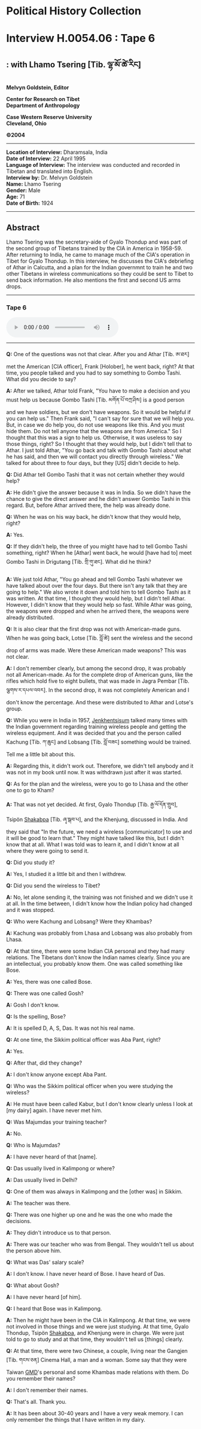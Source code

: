 # Political History Collection  
# Interview H.0054.06 : Tape 6  
##  : with Lhamo Tsering [Tib. ལྷ་མོ་ཚེ་རིང]  
  
**Melvyn Goldstein, Editor**  

**Center for Research on Tibet**  
**Department of Anthropology**  

**Case Western Reserve University**  
**Cleveland, Ohio**  

**©2004**  

---  
**Location of Interview:** Dharamsala, India  
**Date of Interview:** 22 April 1995  
**Language of Interview:** The interview was conducted and recorded in Tibetan and translated into English.  
**Interview by:** Dr. Melvyn Goldstein  
**Name:** Lhamo Tsering  
**Gender:** Male  
**Age:** 71  
**Date of Birth:** 1924  
  
---  
## Abstract  

 Lhamo Tsering was the secretary-aide of Gyalo Thondup and was part of the second group of Tibetans trained by the CIA in America in 1958-59. After returning to India, he came to manage much of the CIA's operation in Tibet for Gyalo Thondup. In this interview, he discusses the CIA's debriefing of Athar in Calcutta, and a plan for the Indian governmnt to train he and two other Tibetans in wireless communications so they could be sent to Tibet to send back information. He also mentions the first and second US arms drops.   

---  
### Tape 6  

<audio controls>
<source src="https://tile.loc.gov/storage-services/service/asian/asiantoha/H_0054_06/H_0054_06.mp3" type="audio/mp3">
Your browser does not support the audio element.
</audio>  

---

**Q:**  One of the questions was not that clear. After you and Athar [Tib. ཨ་ཐར] met the American [CIA officer], Frank [Holober], he went back, right? At that time, you people talked and you had to say something to Gombo Tashi. What did you decide to say?   

**A:**  After we talked, Athar told Frank, "You have to make a decision and you must help us because Gombo Tashi [Tib. མགོན་པོ་བཀྲ་ཤིས] is a good person and we have soldiers, but we don't have weapons. So it would be helpful if you can help us." Then Frank said, "I can't say for sure that we will help you. But, in case we do help you, do not use weapons like this. And you must hide them. Do not tell anyone that the weapons are from America." So I thought that this was a sign to help us. Otherwise, it was useless to say those things, right? So I thought that they would help, but I didn't tell that to Athar. I just told Athar, "You go back and talk with Gombo Tashi about what he has said, and then we will contact you directly through wireless." We talked for about three to four days, but they [US] didn't decide to help.   

**Q:**  Did Athar tell Gombo Tashi that it was not certain whether they would help?   

**A:**  He didn't give the answer because it was in India. So we didn't have the chance to give the direct answer and he didn't answer Gombo Tashi in this regard. But, before Athar arrived there, the help was already done.   

**Q:**  When he was on his way back, he didn't know that they would help, right?   

**A:**  Yes.   

**Q:**  If they didn't help, the three of you might have had to tell Gombo Tashi something, right? When he [Athar] went back, he would [have had to] meet Gombo Tashi in Drigutang [Tib. གྲི་གུ་ཐང]. What did he think?   

**A:**  We just told Athar, "You go ahead and tell Gombo Tashi whatever we have talked about over the four days. But there isn't any talk that they are going to help." We also wrote it down and told him to tell Gombo Tashi as it was written. At that time, I thought they would help, but I didn't tell Athar. However, I didn't know that they would help so fast. While Athar was going, the weapons were dropped and when he arrived there, the weapons were already distributed.   

**Q:**  It is also clear that the first drop was not with American-made guns. When he was going back, Lotse [Tib. བློ་ཚེ] sent the wireless and the second drop of arms was made. Were these American made weapons? This was not clear.   

**A:**  I don't remember clearly, but among the second drop, it was probably not all American-made. As for the complete drop of American guns, like the rifles which hold five to eight bullets, that was made in Jagra Pembar [Tib. ལྕགས་ར་དཔལ་འབར]. In the second drop, it was not completely American and I don't know the percentage. And these were distributed to Athar and Lotse's group.   

**Q:**  While you were in India in 1957, <a href="#" data-tooltip="[tib. གཅེན་མཁན་རྩིས་གསུམ] Abbr.: The titles of the three heads of the major anti-Chinese émigré group in India during the 1954-59 period: &quot;Jen&quot; refers to the &quot;older brother&quot; (the older brother of the Dalai Lama, Gyalo Thondup), &quot;khen&quot; refers to the monk official of the khenjung rank (Lobsang Gyentsen), and &quot;tsi&quot; refers to the lay official of the tsipön rank (Shakabpa). &quot;Sum&quot; means the three (of them).">Jenkhentsisum</a> talked many times with the Indian government regarding training wireless people and getting the wireless equipment. And it was decided that you and the person called Kachung [Tib. ཀ་ཆུང] and Lobsang [Tib. བློ་བཟང] something would be trained. Tell me a little bit about this.   

**A:**  Regarding this, it didn't work out. Therefore, we didn't tell anybody and it was not in my book until now. It was withdrawn just after it was started.   

**Q:**  As for the plan and the wireless, were you to go to Lhasa and the other one to go to Kham?   

**A:**  That was not yet decided. At first, Gyalo Thondup [Tib. རྒྱ་ལོ་དོན་གྲུབ], Tsipön <a href="#" data-tooltip="[tib. ཞྭ་སྒབ་པ] The name of the family of an important lay official during the 1940s and 1950s.">Shakabpa</a> [Tib. ཞྭ་སྒབ་པ], and the Khenjung, discussed in India. And they said that "In the future, we need a wireless [communicator] to use and it will be good to learn that." They might have talked like this, but I didn't know that at all. What I was told was to learn it, and I didn't know at all where they were going to send it.   

**Q:**  Did you study it?   

**A:**  Yes, I studied it a little bit and then I withdrew.   

**Q:**  Did you send the wireless to Tibet?   

**A:**  No, let alone sending it, the training was not finished and we didn't use it at all. In the time between, I didn't know how the Indian policy had changed and it was stopped.   

**Q:**  Who were Kachung and Lobsang? Were they Khambas?   

**A:**  Kachung was probably from Lhasa and Lobsang was also probably from Lhasa.   

**Q:**  At that time, there were some Indian CIA personal and they had many relations. The Tibetans don't know the Indian names clearly. Since you are an intellectual, you probably know them. One was called something like Bose.   

**A:**  Yes, there was one called Bose.   

**Q:**  There was one called Gosh?   

**A:**  Gosh I don't know.   

**Q:**  Is the spelling, Bose?   

**A:**  It is spelled D, A, S, Das. It was not his real name.   

**Q:**  At one time, the Sikkim political officer was Aba Pant, right?   

**A:**  Yes.   

**Q:**  After that, did they change?   

**A:**  I don't know anyone except Aba Pant.   

**Q:**  Who was the Sikkim political officer when you were studying the wireless?   

**A:**  He must have been called Kabur, but I don't know clearly unless I look at [my dairy] again. I have never met him.   

**Q:**  Was Majumdas your training teacher?   

**A:**  No.   

**Q:**  Who is Majumdas?   

**A:**  I have never heard of that [name].   

**Q:**  Das usually lived in Kalimpong or where?   

**A:**  Das usually lived in Delhi?   

**Q:**  One of them was always in Kalimpong and the [other was] in Sikkim.   

**A:**  The teacher was there.   

**Q:**  There was one higher up one and he was the one who made the decisions.   

**A:**  They didn't introduce us to that person.   

**A:**  There was our teacher who was from Bengal. They wouldn't tell us about the person above him.   

**Q:**  What was Das' salary scale?   

**A:**  I don't know. I have never heard of Bose. I have heard of Das.   

**Q:**  What about Gosh?   

**A:**  I have never heard [of him].   

**Q:**  I heard that Bose was in Kalimpong.   

**A:**  Then he might have been in the CIA in Kalimpong. At that time, we were not involved in those things and we were just studying. At that time, Gyalo Thondup, Tsipön <a href="#" data-tooltip="[tib. ཞྭ་སྒབ་པ] The name of the family of an important lay official during the 1940s and 1950s.">Shakabpa</a>, and Khenjung were in charge. We were just told to go to study and at that time, they wouldn't tell us [things] clearly.   

**Q:**  At that time, there were two Chinese, a couple, living near the Gangjen [Tib. གངས་ཅན] Cinema Hall, a man and a woman. Some say that they were Taiwan <a href="#" data-tooltip="[ch. abbr. 国民党] The Nationalist Party of Chiang Kaishek.">GMD</a>'s personal and some Khambas made relations with them. Do you remember their names?   

**A:**  I don't remember their names.   

**Q:**  That's all. Thank you.   

**A:**  It has been about 30-40 years and I have a very weak memory. I can only remember the things that I have written in my dairy.   

